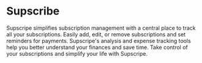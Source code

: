 # Supscribe
Supscripe simplifies subscription management with a central place to track all your subscriptions. Easily add, edit, or remove subscriptions and set reminders for payments. Supscripe's analysis and expense tracking tools help you better understand your finances and save time. Take control of your subscriptions and simplify your life with Supscripe.
